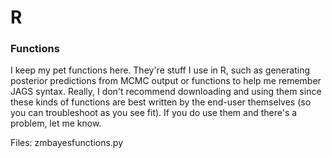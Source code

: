 # R

### Functions

I keep my pet functions here. They're stuff I use in R, such as generating posterior predictions from MCMC output or functions to help me remember JAGS syntax. Really, I don't recommend downloading and using them since these kinds of functions are best written by the end-user themselves (so you can troubleshoot as you see fit). If you do use them and there's a problem, let me know.

Files: 
	zmbayesfunctions.py